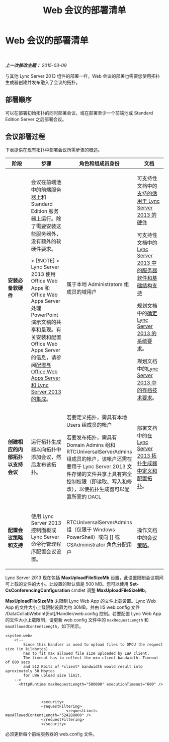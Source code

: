 ﻿---
title: Web 会议的部署清单
TOCTitle: Web 会议的部署清单
ms:assetid: 9908ebe0-e5d3-4920-b9b1-85021f7e69e9
ms:mtpsurl: https://technet.microsoft.com/zh-cn/library/JJ205104(v=OCS.15)
ms:contentKeyID: 49313686
ms.date: 05/19/2016
mtps_version: v=OCS.15
ms.translationtype: HT
---

# Web 会议的部署清单

 

_**上一次修改主题：** 2015-03-09_

与其他 Lync Server 2013 组件的部署一样，Web 会议的部署也需要您使用拓扑生成器创建并发布融入了会议的拓扑。

## 部署顺序

可以在部署初始拓扑的同时部署会议，或在部署至少一个前端池或 Standard Edition Server 之后部署会议。

## 会议部署过程

下表提供在现有拓扑中部署会议所需步骤的概述。


<table>
<colgroup>
<col style="width: 25%" />
<col style="width: 25%" />
<col style="width: 25%" />
<col style="width: 25%" />
</colgroup>
<thead>
<tr class="header">
<th>阶段</th>
<th>步骤</th>
<th>角色和组成员身份</th>
<th>文档</th>
</tr>
</thead>
<tbody>
<tr class="odd">
<td><p><strong>安装必备软硬件</strong></p></td>
<td><p>会议在前端池中的前端服务器上和 Standard Edition 服务器上运行。除了需要安装这些服务器外，没有额外的软硬件要求。</p>
<div class="alert">
> [!NOTE]  
> Lync Server 2013 使用 Office Web Apps 和 Office Web Apps Server 处理 PowerPoint 演示文稿的共享和呈现。有关安装和配置 Office Web Apps Server 的信息，请参阅<a href="lync-server-2013-enabling-office-web-apps-server-and-lync-server-2013.md">配置与 Office Web Apps Server 和 Lync Server 2013 的集成</a>。


</div></td>
<td><p>属于本地 Administrators 组成员的域用户</p></td>
<td><p>可支持性文档中的<a href="lync-server-2013-supported-hardware.md">支持的适用于 Lync Server 2013 的硬件</a></p>
<p>可支持性文档中的<a href="lync-server-2013-server-software-and-infrastructure-support.md">Lync Server 2013 中的服务器软件和基础结构支持</a></p>
<p>规划文档中的<a href="lync-server-2013-determining-your-system-requirements.md">确定 Lync Server 2013 的系统要求</a>。</p>
<p>规划文档中的<a href="lync-server-2013-technical-requirements-for-archiving.md">Lync Server 2013 中的存档技术要求</a>。</p>
<p></p></td>
</tr>
<tr class="even">
<td><p><strong>创建相应的内部拓扑以支持会议</strong></p></td>
<td><p>运行拓扑生成器以向拓扑中添加会议，然后发布该拓扑。</p></td>
<td><p>若要定义拓扑，需具有本地 Users 组成员的帐户</p>
<p>若要发布拓扑，需具有 Domain Admins 组和 RTCUniversalServerAdmins 组成员的帐户，该帐户还需在要用于 Lync Server 2013 文件存储的文件共享上具有完全控制权限（即读取、写入和修改），以使拓扑生成器可以配置所需的 DACL</p></td>
<td><p>部署文档中的<a href="lync-server-2013-define-and-configure-a-topology-in-topology-builder.md">在 Lync Server 2013 拓扑生成器中定义和配置拓扑</a>。</p></td>
</tr>
<tr class="odd">
<td><p><strong>配置会议策略和支持</strong></p></td>
<td><p>使用 Lync Server 2013 控制面板或 Lync Server 命令行管理程序配置会议设置。</p></td>
<td><p>RTCUniversalServerAdmins 组（仅限于 Windows PowerShell）或向 [] 或 CSAdministrator 角色分配用户</p></td>
<td><p>操作文档中的<a href="lync-server-2013-conferencing-policies.md">会议策略</a>。</p></td>
</tr>
</tbody>
</table>


Lync Server 2013 现在包括 **MaxUploadFileSizeMb** 设置，此设置限制会议期间可上载的文件的大小。此设置的默认值是 500 MB。您可以使用 **Set-CsConferencingConfiguration** cmdlet 调整 **MaxUploadFileSizeMb**。

**MaxUploadFileSizeMb** 未限制 Lync Web App 的文件上载设置。Lync Web App 的文件大小上载限制设置为约 30MB，并由 IIS web.config 文件 /DataCollabWeb/Int\[Ext\]/Handler/web.config 控制。若要配置 Lync Web App 的文件大小上载限制，请更新 web.config 文件中的 `maxRequestLength` 和 `maxAllowedContentLength`，如下所示。

    <system.web>
        <!-- 
            Since this handler is used to upload files to DMCU the request size (in kilobytes) 
            has to fit max allowed file size uploaded by LWA client.
            The timeout has to reflect the min client bandwidth. Timeout of 600 secs 
            and 512 Kbits of *client* bandwidth would result into aproximately 30 Mbytes 
            for LWA upload size limit.
        -->
          <httpRuntime maxRequestLength="500000" executionTimeout="600" />
    
    
    
                    <security>
                    <requestFiltering>
                               <requestLimits maxAllowedContentLength="524288000" />
                    </requestFiltering>
                    </security>

必须更新每个前端服务器的 web.config 文件。


